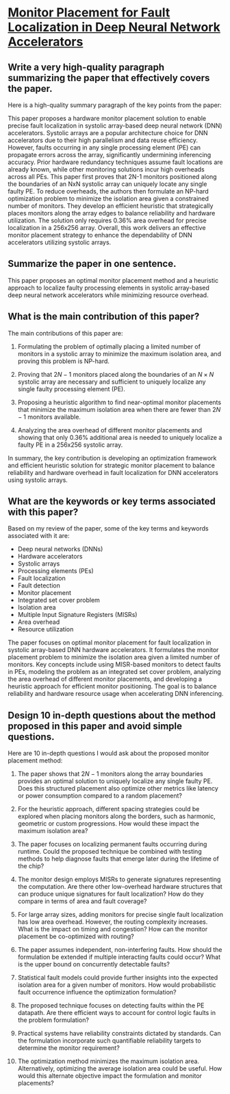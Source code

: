 # [Monitor Placement for Fault Localization in Deep Neural Network   Accelerators](https://arxiv.org/abs/2311.16594)

## Write a very high-quality paragraph summarizing the paper that effectively covers the paper.

 Here is a high-quality summary paragraph of the key points from the paper:

This paper proposes a hardware monitor placement solution to enable precise fault localization in systolic array-based deep neural network (DNN) accelerators. Systolic arrays are a popular architecture choice for DNN accelerators due to their high parallelism and data reuse efficiency. However, faults occurring in any single processing element (PE) can propagate errors across the array, significantly undermining inferencing accuracy. Prior hardware redundancy techniques assume fault locations are already known, while other monitoring solutions incur high overheads across all PEs. This paper first proves that 2N-1 monitors positioned along the boundaries of an NxN systolic array can uniquely locate any single faulty PE. To reduce overheads, the authors then formulate an NP-hard optimization problem to minimize the isolation area given a constrained number of monitors. They develop an efficient heuristic that strategically places monitors along the array edges to balance reliability and hardware utilization. The solution only requires 0.36% area overhead for precise localization in a 256x256 array. Overall, this work delivers an effective monitor placement strategy to enhance the dependability of DNN accelerators utilizing systolic arrays.


## Summarize the paper in one sentence.

 This paper proposes an optimal monitor placement method and a heuristic approach to localize faulty processing elements in systolic array-based deep neural network accelerators while minimizing resource overhead.


## What is the main contribution of this paper?

 The main contributions of this paper are:

1. Formulating the problem of optimally placing a limited number of monitors in a systolic array to minimize the maximum isolation area, and proving this problem is NP-hard. 

2. Proving that $2N-1$ monitors placed along the boundaries of an $N\times N$ systolic array are necessary and sufficient to uniquely localize any single faulty processing element (PE).

3. Proposing a heuristic algorithm to find near-optimal monitor placements that minimize the maximum isolation area when there are fewer than $2N-1$ monitors available.

4. Analyzing the area overhead of different monitor placements and showing that only 0.36% additional area is needed to uniquely localize a faulty PE in a 256x256 systolic array.

In summary, the key contribution is developing an optimization framework and efficient heuristic solution for strategic monitor placement to balance reliability and hardware overhead in fault localization for DNN accelerators using systolic arrays.


## What are the keywords or key terms associated with this paper?

 Based on my review of the paper, some of the key terms and keywords associated with it are:

- Deep neural networks (DNNs)
- Hardware accelerators
- Systolic arrays
- Processing elements (PEs) 
- Fault localization
- Fault detection
- Monitor placement
- Integrated set cover problem
- Isolation area
- Multiple Input Signature Registers (MISRs)
- Area overhead
- Resource utilization

The paper focuses on optimal monitor placement for fault localization in systolic array-based DNN hardware accelerators. It formulates the monitor placement problem to minimize the isolation area given a limited number of monitors. Key concepts include using MISR-based monitors to detect faults in PEs, modeling the problem as an integrated set cover problem, analyzing the area overhead of different monitor placements, and developing a heuristic approach for efficient monitor positioning. The goal is to balance reliability and hardware resource usage when accelerating DNN inferencing.


## Design 10 in-depth questions about the method proposed in this paper and avoid simple questions.

 Here are 10 in-depth questions I would ask about the proposed monitor placement method:

1) The paper shows that $2N-1$ monitors along the array boundaries provides an optimal solution to uniquely localize any single faulty PE. Does this structured placement also optimize other metrics like latency or power consumption compared to a random placement? 

2) For the heuristic approach, different spacing strategies could be explored when placing monitors along the borders, such as harmonic, geometric or custom progressions. How would these impact the maximum isolation area?

3) The paper focuses on localizing permanent faults occurring during runtime. Could the proposed technique be combined with testing methods to help diagnose faults that emerge later during the lifetime of the chip? 

4) The monitor design employs MISRs to generate signatures representing the computation. Are there other low-overhead hardware structures that can produce unique signatures for fault localization? How do they compare in terms of area and fault coverage?

5) For large array sizes, adding monitors for precise single fault localization has low area overhead. However, the routing complexity increases. What is the impact on timing and congestion? How can the monitor placement be co-optimized with routing?

6) The paper assumes independent, non-interfering faults. How should the formulation be extended if multiple interacting faults could occur? What is the upper bound on concurrently detectable faults?

7) Statistical fault models could provide further insights into the expected isolation area for a given number of monitors. How would probabilistic fault occurrence influence the optimization formulation?  

8) The proposed technique focuses on detecting faults within the PE datapath. Are there efficient ways to account for control logic faults in the problem formulation?

9) Practical systems have reliability constraints dictated by standards. Can the formulation incorporate such quantifiable reliability targets to determine the monitor requirement?

10) The optimization method minimizes the maximum isolation area. Alternatively, optimizing the average isolation area could be useful. How would this alternate objective impact the formulation and monitor placements?
